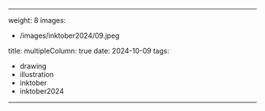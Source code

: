 
---
weight: 8
images:
- /images/inktober2024/09.jpeg

title:
multipleColumn: true
date: 2024-10-09
tags:
- drawing
- illustration
- inktober
- inktober2024
---

